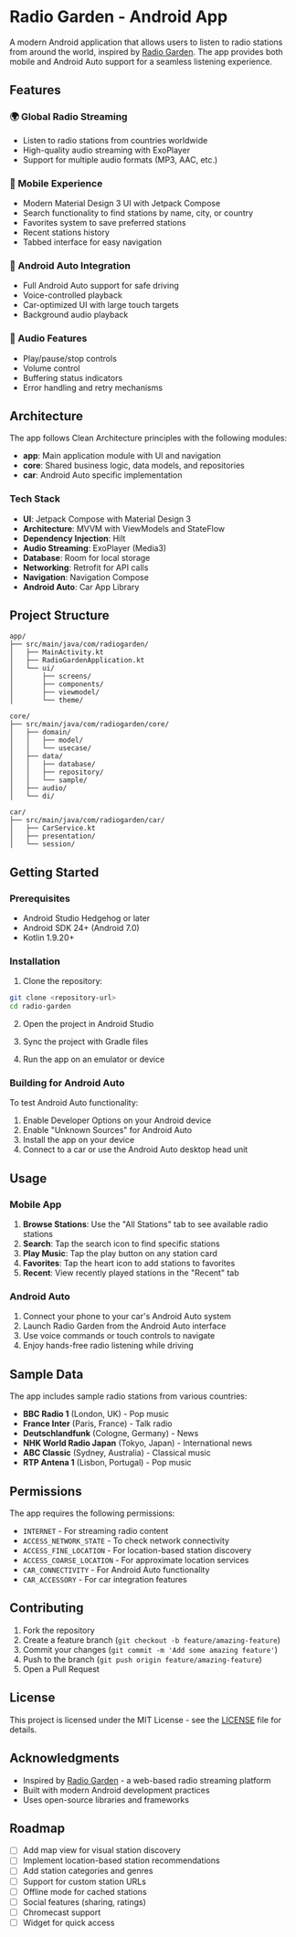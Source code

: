 # Radio Garden - Android App

A modern Android application that allows users to listen to radio stations from around the world, inspired by [Radio Garden](https://radio.garden/). The app provides both mobile and Android Auto support for a seamless listening experience.

## Features

### 🌍 Global Radio Streaming
- Listen to radio stations from countries worldwide
- High-quality audio streaming with ExoPlayer
- Support for multiple audio formats (MP3, AAC, etc.)

### 📱 Mobile Experience
- Modern Material Design 3 UI with Jetpack Compose
- Search functionality to find stations by name, city, or country
- Favorites system to save preferred stations
- Recent stations history
- Tabbed interface for easy navigation

### 🚗 Android Auto Integration
- Full Android Auto support for safe driving
- Voice-controlled playback
- Car-optimized UI with large touch targets
- Background audio playback

### 🎵 Audio Features
- Play/pause/stop controls
- Volume control
- Buffering status indicators
- Error handling and retry mechanisms

## Architecture

The app follows Clean Architecture principles with the following modules:

- **app**: Main application module with UI and navigation
- **core**: Shared business logic, data models, and repositories
- **car**: Android Auto specific implementation

### Tech Stack

- **UI**: Jetpack Compose with Material Design 3
- **Architecture**: MVVM with ViewModels and StateFlow
- **Dependency Injection**: Hilt
- **Audio Streaming**: ExoPlayer (Media3)
- **Database**: Room for local storage
- **Networking**: Retrofit for API calls
- **Navigation**: Navigation Compose
- **Android Auto**: Car App Library

## Project Structure

```
app/
├── src/main/java/com/radiogarden/
│   ├── MainActivity.kt
│   ├── RadioGardenApplication.kt
│   └── ui/
│       ├── screens/
│       ├── components/
│       ├── viewmodel/
│       └── theme/

core/
├── src/main/java/com/radiogarden/core/
│   ├── domain/
│   │   ├── model/
│   │   └── usecase/
│   ├── data/
│   │   ├── database/
│   │   ├── repository/
│   │   └── sample/
│   ├── audio/
│   └── di/

car/
├── src/main/java/com/radiogarden/car/
│   ├── CarService.kt
│   ├── presentation/
│   └── session/
```

## Getting Started

### Prerequisites

- Android Studio Hedgehog or later
- Android SDK 24+ (Android 7.0)
- Kotlin 1.9.20+

### Installation

1. Clone the repository:
```bash
git clone <repository-url>
cd radio-garden
```

2. Open the project in Android Studio

3. Sync the project with Gradle files

4. Run the app on an emulator or device

### Building for Android Auto

To test Android Auto functionality:

1. Enable Developer Options on your Android device
2. Enable "Unknown Sources" for Android Auto
3. Install the app on your device
4. Connect to a car or use the Android Auto desktop head unit

## Usage

### Mobile App

1. **Browse Stations**: Use the "All Stations" tab to see available radio stations
2. **Search**: Tap the search icon to find specific stations
3. **Play Music**: Tap the play button on any station card
4. **Favorites**: Tap the heart icon to add stations to favorites
5. **Recent**: View recently played stations in the "Recent" tab

### Android Auto

1. Connect your phone to your car's Android Auto system
2. Launch Radio Garden from the Android Auto interface
3. Use voice commands or touch controls to navigate
4. Enjoy hands-free radio listening while driving

## Sample Data

The app includes sample radio stations from various countries:

- **BBC Radio 1** (London, UK) - Pop music
- **France Inter** (Paris, France) - Talk radio
- **Deutschlandfunk** (Cologne, Germany) - News
- **NHK World Radio Japan** (Tokyo, Japan) - International news
- **ABC Classic** (Sydney, Australia) - Classical music
- **RTP Antena 1** (Lisbon, Portugal) - Pop music

## Permissions

The app requires the following permissions:

- `INTERNET` - For streaming radio content
- `ACCESS_NETWORK_STATE` - To check network connectivity
- `ACCESS_FINE_LOCATION` - For location-based station discovery
- `ACCESS_COARSE_LOCATION` - For approximate location services
- `CAR_CONNECTIVITY` - For Android Auto functionality
- `CAR_ACCESSORY` - For car integration features

## Contributing

1. Fork the repository
2. Create a feature branch (`git checkout -b feature/amazing-feature`)
3. Commit your changes (`git commit -m 'Add some amazing feature'`)
4. Push to the branch (`git push origin feature/amazing-feature`)
5. Open a Pull Request

## License

This project is licensed under the MIT License - see the [LICENSE](LICENSE) file for details.

## Acknowledgments

- Inspired by [Radio Garden](https://radio.garden/) - a web-based radio streaming platform
- Built with modern Android development practices
- Uses open-source libraries and frameworks

## Roadmap

- [ ] Add map view for visual station discovery
- [ ] Implement location-based station recommendations
- [ ] Add station categories and genres
- [ ] Support for custom station URLs
- [ ] Offline mode for cached stations
- [ ] Social features (sharing, ratings)
- [ ] Chromecast support
- [ ] Widget for quick access